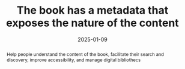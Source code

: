 ---
title: The book has a metadata that exposes the nature of the content
abstract: Help people understand the content of the book, facilitate their search and discovery, improve accessibility, and manage digital bibliothecs
categories:
  - Identification
agrege: O4094-E010
opquast: 4 094
indiceebook: "10"
description: GEOM_NUMBER_010
before: "009"
weight: "010"
after: "011"
actif: "1"
layout: rules
date: 2025-01-09
tags:
  - Usability
  - Sort and Ranking
  - Accessibility
objectif:
  - Give people an immeditated view of the nature of the book and the content proposed.
Meo:
  - The content.opf file contains the book metadata. You must add a `dc:description` tag in the metadata section to include a description.
Controle:
  - "Dans le fichier OPF&nbsp;: Vérifier la présence et la pertinence de la métadonnée  `dc:description`."
epubcheck: null
ace: null
humancheck: true
ReadiumGoToolkit: null
Source:
  - Opquast
Referentiel:
  - EPUB 3 specification
  - Dublin Core Metadata Initiative (DCMI)
  - Web Content Accessibility Guidelines (WCAG)
steps:
  - Design
  - Editorial
---